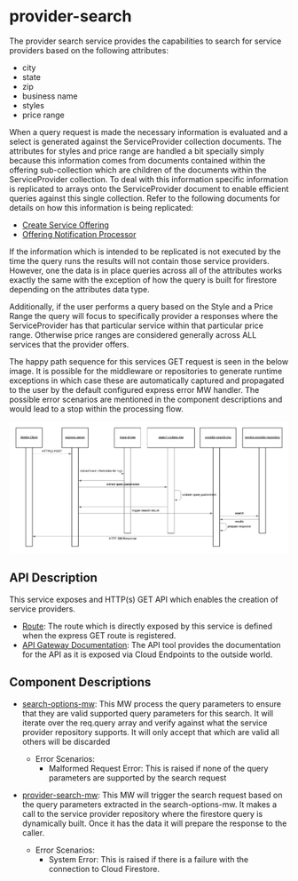 # provider-search

The provider search service provides the capabilities to search for service providers based on the following attributes:

- city
- state
- zip
- business name
- styles
- price range

When a query request is made the necessary information is evaluated and a select is generated against the ServiceProvider collection documents. The attributes for styles and price range are handled a bit specially simply because this information comes from documents contained within the offering sub-collection which are children of the documents within the ServiceProvider collection. To deal with this information specific information is replicated to arrays onto the ServiceProvider document to enable efficient queries against this single collection. Refer to the following documents for details on how this information is being replicated:

- [Create Service Offering](../create-service-offering/README.md)
- [Offering Notification Processor](../offering-notification-processor/README.md)

If the information which is intended to be replicated is not executed by the time the query runs the results will not contain those service providers. However, one the data is in place queries across all of the attributes works exactly the same with the exception of how the query is built for firestore depending on the attributes data type.

Additionally, if the user performs a query based on the Style and a Price Range the query will focus to specifically provider a responses where the ServiceProvider has that particular service within that particular price range. Otherwise price ranges are considered generally across ALL services that the provider offers.

The happy path sequence for this services GET request is seen in the below image. It is possible for the middleware or repositories to generate runtime exceptions in which case these are automatically captured and propagated to the user by the default configured express error MW handler. The possible error scenarios are mentioned in the component descriptions and would lead to a stop within the processing flow.

[![provider-search-sequence](../../../docs/images/provider-search-sequence.png)](../../../docs/images/provider-search-sequence.png)

## API Description

This service exposes and HTTP(s) GET API which enables the creation of service providers.

- [Route](./src/index.js): The route which is directly exposed by this service is defined when the express GET route is registered.
- [API Gateway Documentation](https://endpointsportal.bookit-app-260021.cloud.goog/docs/esp-fjwomrdjca-ue.a.run.app/0/routes/search/provider/get): The API tool provides the documentation for the API as it is exposed via Cloud Endpoints to the outside world. 

## Component Descriptions

- [search-options-mw](./src/search-options-mw.js): This MW process the query parameters to ensure that they are valid supported query parameters for this search. It will iterate over the req.query array and verify against what the service provider repository supports. It will only accept that which are valid all others will be discarded

  - Error Scenarios:
    - Malformed Request Error: This is raised if none of the query parameters are supported by the search request

- [provider-search-mw](./src/provider-search-mw.js): This MW will trigger the search request based on the query parameters extracted in the search-options-mw. It makes a call to the service provider repository where the firestore query is dynamically built. Once it has the data it will prepare the response to the caller.

  - Error Scenarios:
    - System Error: This is raised if there is a failure with the connection to Cloud Firestore.